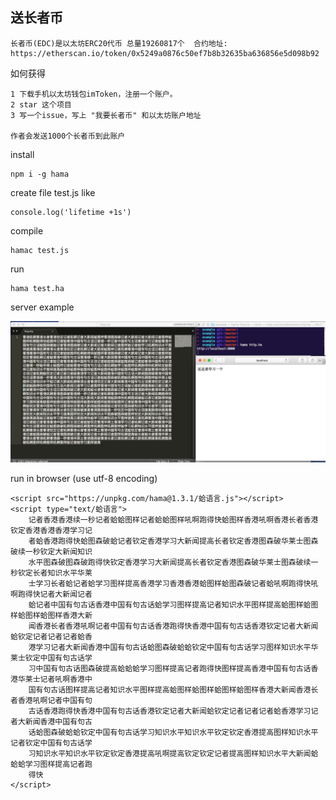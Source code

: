 ## 送长者币
    长者币(EDC)是以太坊ERC20代币 总量19260817个  合约地址:
    https://etherscan.io/token/0x5249a0876c50ef7b8b32635ba636856e5d098b92

如何获得

    1 下载手机以太坊钱包imToken，注册一个账户。
    2 star 这个项目
    3 写一个issue，写上 "我要长者币" 和以太坊账户地址

    作者会发送1000个长者币到此账户

install

    npm i -g hama

create file test.js like

    console.log('lifetime +1s')

compile

    hamac test.js

run

    hama test.ha

server example

![image](https://github.com/xcstream/hama/blob/master/example/run.png)

run in browser (use utf-8 encoding)

    <script src="https://unpkg.com/hama@1.3.1/蛤语言.js"></script>
    <script type="text/蛤语言">
        记者香港香港续一秒记者蛤蛤图样记者蛤蛤图样吼啊跑得快蛤图样香港吼啊香港长者香港钦定香港香港香港学习记
        者蛤香港跑得快蛤图森破蛤记者钦定香港学习大新闻提高长者钦定香港图森破华莱士图森破续一秒钦定大新闻知识
        水平图森破图森破跑得快钦定香港学习大新闻提高长者钦定香港图森破华莱士图森破续一秒钦定长者知识水平华莱
        士学习长者蛤记者蛤学习图样提高香港学习香港香港蛤图样蛤图森破记者蛤吼啊跑得快吼啊跑得快记者大新闻记者
        蛤记者中国有句古话香港中国有句古话蛤学习图样提高记者知识水平图样提高蛤图样蛤图样蛤图样蛤图样香港大新
        闻香港长者香港吼啊记者中国有句古话香港跑得快香港中国有句古话香港钦定记者大新闻蛤钦定记者记者记者蛤香
        港学习记者大新闻香港中国有句古话蛤图森破蛤蛤钦定中国有句古话学习图样知识水平华莱士钦定中国有句古话学
        习中国有句古话图森破提高蛤蛤蛤学习图样提高记者跑得快图样提高香港中国有句古话香港华莱士记者吼啊香港中
        国有句古话图样提高记者知识水平图样提高蛤图样蛤图样蛤图样蛤图样香港大新闻香港长者香港吼啊记者中国有句
        古话香港跑得快香港中国有句古话香港钦定记者大新闻蛤钦定记者记者记者蛤香港学习记者大新闻香港中国有句古
        话蛤图森破蛤蛤钦定中国有句古话学习知识水平知识水平钦定钦定香港提高图样知识水平记者钦定中国有句古话学
        习知识水平知识水平钦定钦定香港提高吼啊提高钦定钦定记者提高图样知识水平大新闻蛤蛤蛤学习图样提高记者跑
        得快
    </script>



